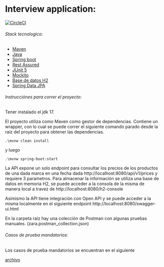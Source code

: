 # Interview application:

[![CircleCI](https://circleci.com/gh/CarlosAndresTambascia/zara/tree/master.svg?style=svg&circle-token=391507a95ace2af3ef1f2fbc54d67bdd0ed13556)](https://circleci.com/gh/CarlosAndresTambascia/zara/tree/master)

<h6> Stack tecnologico: </h6>

- [Maven](https://maven.apache.org/guides/)
- [Java](https://www.oracle.com/java/technologies/javase/jdk17-archive-downloads.html) 
- [Spring boot](https://docs.spring.io/spring-boot/docs/current/reference/htmlsingle/)
- [Rest Assured](https://www.javadoc.io/doc/io.rest-assured/rest-assured/latest/io/restassured/RestAssured.html)
- [JUnit 5](https://junit.org/junit5/docs/current/user-guide/)
- [Mockito](https://javadoc.io/doc/org.mockito/mockito-core/latest/org/mockito/Mockito.html)
- [Base de datos H2](https://www.h2database.com/html/main.html)
- [Spring Data JPA](https://docs.spring.io/spring-data/jpa/docs/current/reference/html/#reference)


<h6> Instrucciónes para correr el proyecto: </h6>

Tener instalado el jdk 17.

El proyecto utiliza como Maven como gestor de dependencias. Contiene un wrapper, con lo cual se puede correr el siguiente comando parado desde la raíz del proyecto para obtener las dependencias.

``.\mvnw clean install``

y luego 

```.\mvnw spring-boot:start```

La API expone un solo endpoint para consultar los precios de los productos de una dada marca en una fecha dada 
http://localhost:8080/api/v1/prices y requiere 3 parametros. Para almacenar la información se utiliza una base de datos en memoria H2, 
se puede acceder a la consola de la misma de manera local a travez de  http://localhost:8080/h2-console

Asimismo la API tiene integración con Open API y se puede acceder a la misma localmente en el siguiente endpoint http://localhost:8080/swagger-ui.html

En la carpeta raíz hay una colección de Postman con algunas pruebas manuales. (zara.postman_collection.json)

<h6> Casos de prueba mandatorios: </h6>
Los casos de prueba mandatorios se encuentran en el siguiente 

[archivo](https://github.com/CarlosAndresTambascia/zara/blob/master/src/test-integration/java/com/between/zara/repository/PriceRepositoryIntegrationTest.java) 